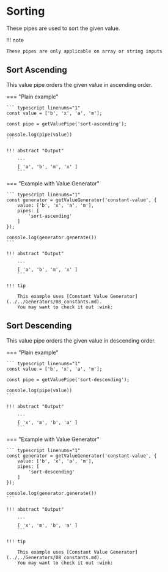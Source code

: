# Sorting

These pipes are used to sort the given value.

!!! note

    These pipes are only applicable on array or string inputs

## Sort Ascending

This value pipe orders the given value in ascending order.

=== "Plain example"

    ``` typescript linenums="1"
    const value = ['b', 'x', 'a', 'm'];

    const pipe = getValuePipe('sort-ascending');

    console.log(pipe(value))
    ```

    !!! abstract "Output"

        ```
        [ 'a', 'b', 'm', 'x' ]
        ```

=== "Example with Value Generator"

    ``` typescript linenums="1"
    const generator = getValueGenerator('constant-value', {
        value: ['b', 'x', 'a', 'm'],
        pipes: [
            'sort-ascending'
        ]
    });

    console.log(generator.generate())
    ```

    !!! abstract "Output"

        ```
        [ 'a', 'b', 'm', 'x' ]
        ```

    !!! tip

        This example uses [Constant Value Generator](../../Generators/08_constants.md).
        You may want to check it out :wink:

## Sort Descending

This value pipe orders the given value in descending order.

=== "Plain example"

    ``` typescript linenums="1"
    const value = ['b', 'x', 'a', 'm'];

    const pipe = getValuePipe('sort-descending');

    console.log(pipe(value))
    ```

    !!! abstract "Output"

        ```
        [ 'x', 'm', 'b', 'a' ]
        ```

=== "Example with Value Generator"

    ``` typescript linenums="1"
    const generator = getValueGenerator('constant-value', {
        value: ['b', 'x', 'a', 'm'],
        pipes: [
            'sort-descending'
        ]
    });

    console.log(generator.generate())
    ```

    !!! abstract "Output"

        ```
        [ 'x', 'm', 'b', 'a' ]
        ```

    !!! tip

        This example uses [Constant Value Generator](../../Generators/08_constants.md).
        You may want to check it out :wink:
